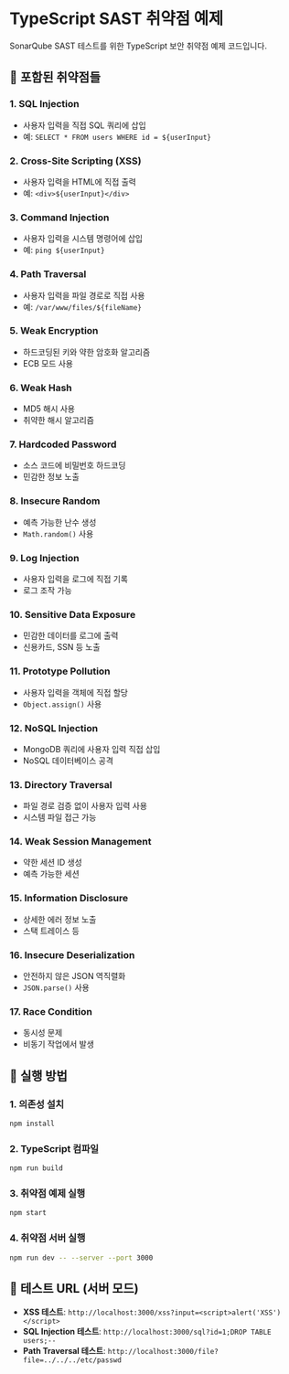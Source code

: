 # TypeScript SAST 취약점 예제

SonarQube SAST 테스트를 위한 TypeScript 보안 취약점 예제 코드입니다.

## 🚨 포함된 취약점들

### 1. **SQL Injection**
- 사용자 입력을 직접 SQL 쿼리에 삽입
- 예: `SELECT * FROM users WHERE id = ${userInput}`

### 2. **Cross-Site Scripting (XSS)**
- 사용자 입력을 HTML에 직접 출력
- 예: `<div>${userInput}</div>`

### 3. **Command Injection**
- 사용자 입력을 시스템 명령어에 삽입
- 예: `ping ${userInput}`

### 4. **Path Traversal**
- 사용자 입력을 파일 경로로 직접 사용
- 예: `/var/www/files/${fileName}`

### 5. **Weak Encryption**
- 하드코딩된 키와 약한 암호화 알고리즘
- ECB 모드 사용

### 6. **Weak Hash**
- MD5 해시 사용
- 취약한 해시 알고리즘

### 7. **Hardcoded Password**
- 소스 코드에 비밀번호 하드코딩
- 민감한 정보 노출

### 8. **Insecure Random**
- 예측 가능한 난수 생성
- `Math.random()` 사용

### 9. **Log Injection**
- 사용자 입력을 로그에 직접 기록
- 로그 조작 가능

### 10. **Sensitive Data Exposure**
- 민감한 데이터를 로그에 출력
- 신용카드, SSN 등 노출

### 11. **Prototype Pollution**
- 사용자 입력을 객체에 직접 할당
- `Object.assign()` 사용

### 12. **NoSQL Injection**
- MongoDB 쿼리에 사용자 입력 직접 삽입
- NoSQL 데이터베이스 공격

### 13. **Directory Traversal**
- 파일 경로 검증 없이 사용자 입력 사용
- 시스템 파일 접근 가능

### 14. **Weak Session Management**
- 약한 세션 ID 생성
- 예측 가능한 세션

### 15. **Information Disclosure**
- 상세한 에러 정보 노출
- 스택 트레이스 등

### 16. **Insecure Deserialization**
- 안전하지 않은 JSON 역직렬화
- `JSON.parse()` 사용

### 17. **Race Condition**
- 동시성 문제
- 비동기 작업에서 발생

## 🚀 실행 방법

### 1. 의존성 설치
```bash
npm install
```

### 2. TypeScript 컴파일
```bash
npm run build
```

### 3. 취약점 예제 실행
```bash
npm start
```

### 4. 취약점 서버 실행
```bash
npm run dev -- --server --port 3000
```

## 📝 테스트 URL (서버 모드)

- **XSS 테스트**: `http://localhost:3000/xss?input=<script>alert('XSS')</script>`
- **SQL Injection 테스트**: `http://localhost:3000/sql?id=1;DROP TABLE users;--`
- **Path Traversal 테스트**: `http://localhost:3000/file?file=../../../etc/passwd`
